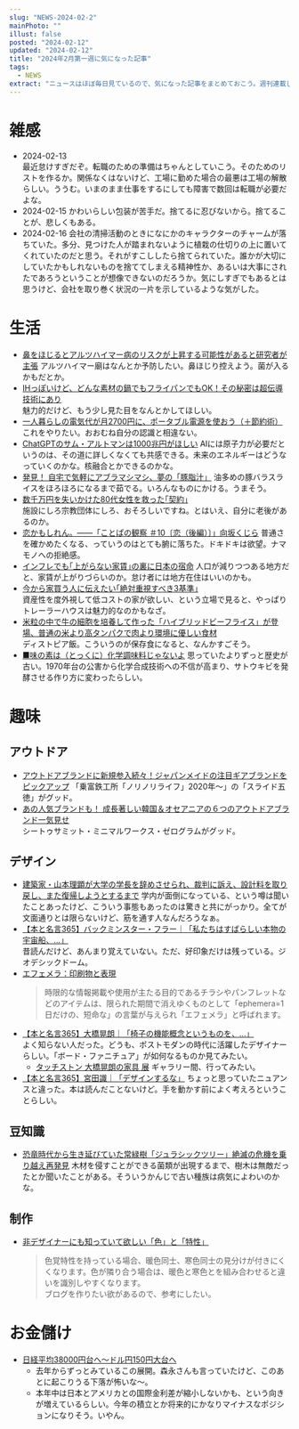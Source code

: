 ```yaml
---
slug: "NEWS-2024-02-2"
mainPhoto: ""
illust: false
posted: "2024-02-12"
updated: "2024-02-12"
title: "2024年2月第一週に気になった記事"
tags:
  - NEWS
extract: "ニュースはほぼ毎日見ているので、気になった記事をまとめておこう。週刊連載したい。"
---
```


# 雑感

- 2024-02-13  
  最近怠けすぎだぞ。転職のための準備はちゃんとしていこう。そのためのリストを作るか。関係なくはないけど、工場に勤めた場合の最悪は工場の解散らしい。ううむ。いまのまま仕事をするにしても障害で数回は転職が必要だよな。
- 2024-02-15
  かわいらしい包装が苦手だ。捨てるに忍びないから。捨てることが、悲しくもある。
- 2024-02-16
  会社の清掃活動のときになにかのキャラクターのチャームが落ちていた。多分、見つけた人が踏まれないように植栽の仕切りの上に置いてくれていたのだと思う。それがすこししたら捨てられていた。誰かが大切にしていたかもしれないものを捨ててしまえる精神性か、あるいは大事にされたであろうということが想像できないのだろうか。気にしすぎでもあるとは思うけど、会社を取り巻く状況の一片を示しているような気がした。

# 生活

- [鼻をほじるとアルツハイマー病のリスクが上昇する可能性があると研究者が主張](https://gigazine.net/news/20240209-nose-picking-increase-risk-alzheimers/) 
  アルツハイマー廟はなんとか予防したい。鼻ほじり控えよう。菌が入るかもだとか。
- [IHっぽいけど、どんな素材の鍋でもフライパンでもOK！その秘密は超伝導技術にあり](https://www.goodspress.jp/news/583921/2/)   
  魅力的だけど、もう少し見た目をなんとかしてほしい。
- [一人暮らしの電気代が月2700円に、ポータブル電源を使おう（＋節約術）](https://tabkul.com/?p=290413&utm_source=rss&utm_medium=rss&utm_campaign=post-290413) 
  これをやりたい。おおむね自分の認識と相違ない。
- [ChatGPTのサム・アルトマンは1000兆円がほしい](https://www.gizmodo.jp/2024/02/sam-altman-openai-chips-investment.html) 
  AIには原子力が必要だというのは、その道に詳しくなくても共感できる。未来のエネルギーはどうなっていくのかな。核融合とかできるのかな。
- [発見！ 自宅で気軽にアブラマシマシ、夢の「豚脂汁」](https://dailyportalz.jp/kiji/jitaku-de-mashimashi-tonshijiru) 
  油多めの豚バラスライスをほろほろになるまで茹でる。いろんなものにかける。うまそう。
- [数千万円を失いかけた80代女性を救った｢契約｣](https://toyokeizai.net/articles/-/733625)  
  施設にしろ宗教団体にしろ、おそろしいですね。とはいえ、自分に老後があるのか。
- [恋かもしれん。――「ことぱの観察 ＃10〔恋（後編）〕」向坂くじら](https://nhkbook-hiraku.com/n/nbcb2b658d11c) 
  普通さを確かめたくなる、っていうのはとても腑に落ちた。ドキドキは欲望。ナマモノへの拒絶感。
- [インフレでも｢上がらない家賃｣の裏に日本の宿命](https://toyokeizai.net/articles/-/734363?page=4) 
  人口が減りつつある地方だと、家賃が上がりづらいのか。怠け者には地方在住はいいのかも。
- [今から家買う人に伝えたい｢絶対重視すべき3基準｣](https://toyokeizai.net/articles/-/734594?page=4)  
  資産性を度外視して低コストの家が欲しい、という立場で見ると、やっぱりトレーラーハウスは魅力的なのかもなざ。
- [米粒の中で牛の細胞を培養して作った「ハイブリッドビーフライス」が登場、普通の米より高タンパクで肉より環境に優しい食材](米粒の中で牛の細胞を培養して作った「ハイブリッドビーフライス」が登場、普通の米より高タンパクで肉より環境に優しい食材)  
  ディストピア飯。こういうのが保存食になると、なんかすごそう。
- [■味の素は（とっくに）化学調味料じゃないよ](https://anond.hatelabo.jp/20240215202619) 
  思っていたよりずっと歴史が古い。1970年台の公害から化学合成技術への不信が高まり、サトウキビを発酵させる作り方に変わったらしい。

# 趣味

## アウトドア

- [アウトドアブランドに新規参入続々！ジャパンメイドの注目ギアブランドをピックアップ](https://www.bepal.net/archives/389476) 
  「乗富鉄工所「ノリノリライフ」2020年〜」の「スライド五徳」がグッド。
- [あの人気ブランドも！ 成長著しい韓国＆オセアニアの６つのアウトドアブランド一気見せ](https://www.bepal.net/archives/389229)  
  シートゥサミット・ミニマルワークス・ゼログラムがグッド。

## デザイン

- [建築家・山本理顕が大学の学長を辞めさせられ、裁判に訴え、設計料を取り戻し、また復帰しようとするまで](https://news.yahoo.co.jp/expert/articles/76306a0fc7a23a07e15b0c834f8dea2f4c54f0c1) 
  学内が面倒になっている、という噂は聞いたことあったけど、こういう事態もあったのは驚きと共にがっかり。全てが文面通りとは限らないけど、筋を通す人なんだろうなぁ。
- [【本と名言365】バックミンスター・フラー｜「私たちはすばらしい本物の宇宙船、…」](https://casabrutus.com/categories/culture/396240)  
  昔読んだけど、あんまり覚えていない。ただ、好印象だけは残っている。ジオデシックドーム。
- [エフェメラ：印刷物と表現](https://www.japandesign.ne.jp/event/ephemera-kemco/) 
  > 時限的な情報掲載や使用が主たる目的であるチラシやパンフレットなどのアイテムは、限られた期間で消えゆくものとして「ephemera=1日だけの、短命な」の言葉が与えられ「エフェメラ」と呼ばれます。
- [【本と名言365】大橋晃朗｜「椅子の機能概念というものを、…」](https://casabrutus.com/categories/culture/396368)  
  よく知らない人だった。どうも、ポストモダンの時代に活躍したデザイナーらしい。「ボード・ファニチュア」が如何なるものか見てみたい。
    - [タッチストン 大橋晃朗の家具 展](https://jp.toto.com/gallerma/ex060916/index.htm) 
      ギャラリー間、行ってみたい。
- [【本と名言365】宮田識｜「デザインするな」](https://casabrutus.com/categories/culture/396524) 
  ちょっと思っていたニュアンスと違った。本は読んだことないけど。手を動かす前によく考えろということらしい。

## 豆知識

- [恐竜時代から生き延びていた常緑樹「ジュラシックツリー」絶滅の危機を乗り越え再発見](https://karapaia.com/archives/52329515.html) 
  木材を侵すことができる菌類が出現するまで、樹木は無敵だったとか聞いたことがある。そういうかんじで古い種族は病気によわいのかな。

## 制作

- [非デザイナーにも知っていて欲しい「色」と「特性」](https://qiita.com/watoson3/items/c7d660ef53bc3513da43) 
  > 色覚特性を持っている場合、暖色同士、寒色同士の見分けが付きにくくなります。色が隣り合う場合は、暖色と寒色とを組み合わせると違いを識別しやすくなります。  
  ブログを作りたい欲があるので、参考にしたい。

# お金儲け

- [日経平均38000円台へ～ドル円150円大台へ](http://hiroko.yutaka-shoji.co.jp/2024/02/38000150.html)  
  - 去年からずっとみているこの展開。森永さんも言っていたけど、このあとに起こりうる下落が怖いな〜。
  - 本年中は日本とアメリカとの国際金利差が縮小しないかも、という向きが増えているらしい。今年の積立とか将来的にかなりマイナスなポジションになりそう。いやん。